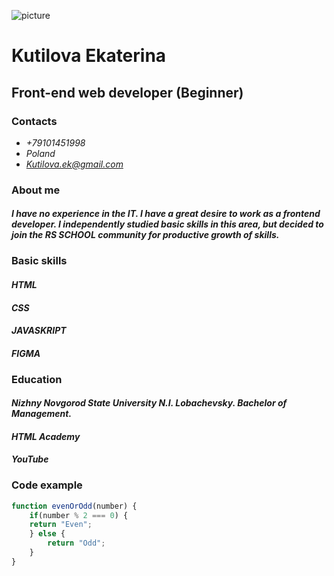 ![picture](https://i.pinimg.com/736x/40/d5/36/40d53678190b4822aa8236057a22ff4a.jpg)
# **Kutilova Ekaterina**
## **Front-end web developer (Beginner)**

### Contacts 
* *+79101451998*
* *Poland*
* *Kutilova.ek@gmail.com*

### About me
#### *I have no experience in the IT. I have a great desire to work as a frontend developer. I independently studied basic skills in this area, but decided to join the RS SCHOOL community for productive growth of skills.*

### Basic skills
#### *HTML* 
#### *CSS* 
#### *JAVASKRIPT* 
#### *FIGMA*

### Education
#### *Nizhny Novgorod State University N.I. Lobachevsky. Bachelor of Management.*
#### *HTML Academy*
#### *YouTube*

### Code example
```javascript
function evenOrOdd(number) {
    if(number % 2 === 0) {
    return "Even";
    } else {
        return "Odd";
    }
}
```